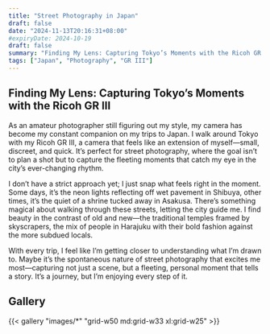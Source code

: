 ```yaml
---
title: "Street Photography in Japan"
draft: false
date: "2024-11-13T20:16:31+08:00"
#expiryDate: 2024-10-19
draft: false
summary: "Finding My Lens: Capturing Tokyo’s Moments with the Ricoh GR III "
tags: ["Japan", "Photography", "GR III"]
---
```


## Finding My Lens: Capturing Tokyo’s Moments with the Ricoh GR III 

As an amateur photographer still figuring out my style, my camera has become my constant companion on my trips to Japan. I walk around Tokyo with my Ricoh GR III, a camera that feels like an extension of myself—small, discreet, and quick. It’s perfect for street photography, where the goal isn’t to plan a shot but to capture the fleeting moments that catch my eye in the city’s ever-changing rhythm.

I don’t have a strict approach yet; I just snap what feels right in the moment. Some days, it’s the neon lights reflecting off wet pavement in Shibuya, other times, it’s the quiet of a shrine tucked away in Asakusa. There’s something magical about walking through these streets, letting the city guide me. I find beauty in the contrast of old and new—the traditional temples framed by skyscrapers, the mix of people in Harajuku with their bold fashion against the more subdued locals.

With every trip, I feel like I’m getting closer to understanding what I’m drawn to. Maybe it’s the spontaneous nature of street photography that excites me most—capturing not just a scene, but a fleeting, personal moment that tells a story. It’s a journey, but I’m enjoying every step of it.

## Gallery

{{< gallery "images/*" "grid-w50 md:grid-w33 xl:grid-w25" >}} 
 
